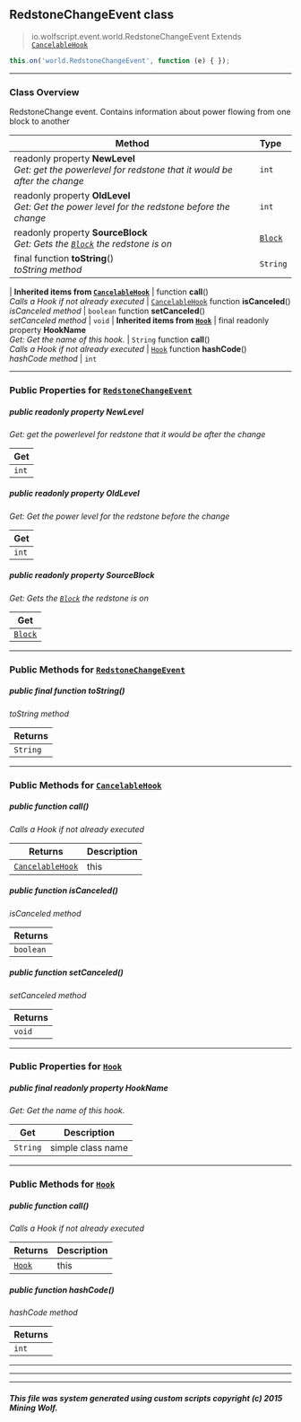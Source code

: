 ## RedstoneChangeEvent __class__

>io.wolfscript.event.world.RedstoneChangeEvent
>Extends [`CancelableHook`](../../hook/CancelableHook.md)
``` javascript
this.on('world.RedstoneChangeEvent', function (e) { });
```


---

### Class Overview

RedstoneChange event. Contains information about power flowing from one block to another

Method | Type   
--- | :--- 
 readonly property __NewLevel__ <br> _Get: get the powerlevel for redstone that it would be after the change_ | `int`
 readonly property __OldLevel__ <br> _Get: Get the power level for the redstone before the change_ | `int`
 readonly property __SourceBlock__ <br> _Get: Gets the [`Block`](../../api/world/blocks/Block.md) the redstone is on_ | [`Block`](../../api/world/blocks/Block.md)
final function __toString__() <br> _toString method_ | `String`
 |
__Inherited items from [`CancelableHook`](../../hook/CancelableHook.md)__ |
 function __call__() <br> _Calls a Hook if not already executed_ | [`CancelableHook`](../../hook/CancelableHook.md)
 function __isCanceled__() <br> _isCanceled method_ | `boolean`
 function __setCanceled__() <br> _setCanceled method_ | `void`
 |
__Inherited items from [`Hook`](../../hook/Hook.md)__ |
final readonly property __HookName__ <br> _Get: Get the name of this hook._ | `String`
 function __call__() <br> _Calls a Hook if not already executed_ | [`Hook`](../../hook/Hook.md)
 function __hashCode__() <br> _hashCode method_ | `int`







---


### Public Properties for [`RedstoneChangeEvent`](RedstoneChangeEvent.md)

##### <a id='newlevel'></a>public  readonly property __NewLevel__

_Get: get the powerlevel for redstone that it would be after the change_

Get | 
--- | 
`int` |



##### <a id='oldlevel'></a>public  readonly property __OldLevel__

_Get: Get the power level for the redstone before the change_

Get | 
--- | 
`int` |



##### <a id='sourceblock'></a>public  readonly property __SourceBlock__

_Get: Gets the [`Block`](../../api/world/blocks/Block.md) the redstone is on_

Get | 
--- | 
[`Block`](../../api/world/blocks/Block.md) |



---

### Public Methods for [`RedstoneChangeEvent`](RedstoneChangeEvent.md)

##### <a id='tostring'></a>public final function __toString__()

_toString method_

Returns | 
--- | 
`String` |


---

### Public Methods for [`CancelableHook`](../../hook/CancelableHook.md)

##### <a id='call'></a>public  function __call__()

_Calls a Hook if not already executed_

Returns | Description
--- | --- 
[`CancelableHook`](../../hook/CancelableHook.md) | this


##### <a id='iscanceled'></a>public  function __isCanceled__()

_isCanceled method_

Returns | 
--- | 
`boolean` |


##### <a id='setcanceled'></a>public  function __setCanceled__()

_setCanceled method_

Returns | 
--- | 
`void` |


---

### Public Properties for [`Hook`](../../hook/Hook.md)

##### <a id='hookname'></a>public final readonly property __HookName__

_Get: Get the name of this hook._

Get | Description
--- | --- 
`String` | simple class name



---

### Public Methods for [`Hook`](../../hook/Hook.md)

##### <a id='call'></a>public  function __call__()

_Calls a Hook if not already executed_

Returns | Description
--- | --- 
[`Hook`](../../hook/Hook.md) | this


##### <a id='hashcode'></a>public  function __hashCode__()

_hashCode method_

Returns | 
--- | 
`int` |


---


---


---


##### This file was system generated using custom scripts copyright (c) 2015 Mining Wolf.
	

